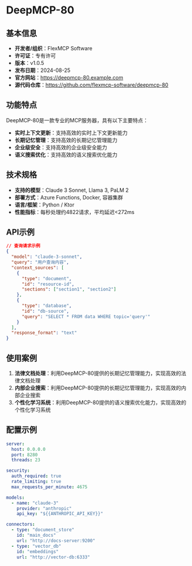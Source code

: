 # DeepMCP-80

## 基本信息

- **开发者/组织**：FlexMCP Software
- **许可证**：专有许可
- **版本**：v1.0.5
- **发布日期**：2024-08-25
- **官方网站**：https://deepmcp-80.example.com
- **源代码仓库**：https://github.com/flexmcp-software/deepmcp-80

## 功能特点

DeepMCP-80是一款专业的MCP服务器，具有以下主要特点：

- **实时上下文更新**：支持高效的实时上下文更新能力
- **长期记忆管理**：支持高效的长期记忆管理能力
- **企业级安全**：支持高效的企业级安全能力
- **语义搜索优化**：支持高效的语义搜索优化能力


## 技术规格

- **支持的模型**：Claude 3 Sonnet, Llama 3, PaLM 2
- **部署方式**：Azure Functions, Docker, 容器集群
- **语言/框架**：Python / Ktor
- **性能指标**：每秒处理约4822请求，平均延迟<272ms

## API示例

```json
// 查询请求示例
{
  "model": "claude-3-sonnet",
  "query": "用户查询内容",
  "context_sources": [
    {
      "type": "document",
      "id": "resource-id",
      "sections": ["section1", "section2"]
    },
    {
      "type": "database",
      "id": "db-source",
      "query": "SELECT * FROM data WHERE topic='query'"
    }
  ],
  "response_format": "text"
}
```

## 使用案例

1. **法律文档处理**：利用DeepMCP-80提供的长期记忆管理能力，实现高效的法律文档处理
2. **内部企业搜索**：利用DeepMCP-80提供的长期记忆管理能力，实现高效的内部企业搜索
3. **个性化学习系统**：利用DeepMCP-80提供的语义搜索优化能力，实现高效的个性化学习系统


## 配置示例

```yaml
server:
  host: 0.0.0.0
  port: 8280
  threads: 23

security:
  auth_required: true
  rate_limiting: true
  max_requests_per_minute: 4675

models:
  - name: "claude-3"
    provider: "anthropic"
    api_key: "${{ANTHROPIC_API_KEY}}"

connectors:
  - type: "document_store"
    id: "main_docs"
    url: "http://docs-server:9200"
  - type: "vector_db"
    id: "embeddings"
    url: "http://vector-db:6333"
```